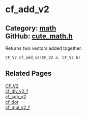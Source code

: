 # cf_add_v2

Category: [math](https://github.com/RandyGaul/cute_framework/blob/master/docs/api_reference?id=math)  
GitHub: [cute_math.h](https://github.com/RandyGaul/cute_framework/blob/master/include/cute_math.h)  
---

Returns two vectors added together.

```cpp
CF_V2 cf_add_v2(CF_V2 a, CF_V2 b)
```

## Related Pages

[CF_V2](https://github.com/RandyGaul/cute_framework/blob/master/docs/math/cf_v2.md)  
[cf_div_v2_f](https://github.com/RandyGaul/cute_framework/blob/master/docs/math/cf_div_v2_f.md)  
[cf_sub_v2](https://github.com/RandyGaul/cute_framework/blob/master/docs/math/cf_sub_v2.md)  
[cf_dot](https://github.com/RandyGaul/cute_framework/blob/master/docs/math/cf_dot.md)  
[cf_mul_v2_f](https://github.com/RandyGaul/cute_framework/blob/master/docs/math/cf_mul_v2_f.md)  
